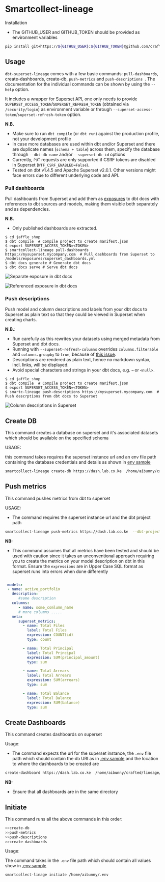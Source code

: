 # Smartcollect-lineage

Installation

* The GITHUB_USER and GITHUB_TOKEN should be provided as environment variables

```bash
pip install git+https://${GITHUB_USER}:${GITHUB_TOKEN}@github.com/crafted-systems/smartcollect-lineage.git
```

## Usage

`dbt-superset-lineage` comes with a few basic commands: `pull-dashboards`, create-dashboards, create-db,  `push-metrics` and `push-descriptions `. The documentation for the individual commands can be shown by using the `--help` option.

It includes a wrapper for [Superset API](https://superset.apache.org/docs/rest-api), one only needs to provide
`SUPERSET_ACCESS_TOKEN`/`SUPERSET_REFRESH_TOKEN` (obtained via `/security/login`)
as environment variable or through `--superset-access-token`/`superset-refresh-token` option.

**N.B.**

- Make sure to run `dbt compile` (or `dbt run`) against the production profile, not your development profile
- In case more databases are used within dbt and/or Superset and there are duplicate names (`schema + table`) across
  them, specify the database through `--dbt-db-name` and/or `--superset-db-id` options
- Currently, `PUT` requests are only supported if CSRF tokens are disabled in Superset (`WTF_CSRF_ENABLED=False`).
- Tested on dbt v1.4.5 and Apache Superset v2.0.1. Other versions might face errors due to different underlying code and API.

### Pull dashboards

Pull dashboards from Superset and add them as
[exposures](https://docs.getdbt.com/docs/building-a-dbt-project/exposures/) to dbt docs with
references to dbt sources and models, making them visible both separately and as dependencies.

**N.B.**

- Only published dashboards are extracted.

```console
$ cd jaffle_shop
$ dbt compile  # Compile project to create manifest.json
$ export SUPERSET_ACCESS_TOKEN=<TOKEN>
$ smartcollect-lineage pull-dashboards https://mysuperset.mycompany.com  # Pull dashboards from Superset to /models/exposures/superset_dashboards.yml
$ dbt docs generate # Generate dbt docs
$ dbt docs serve # Serve dbt docs
```

![Separate exposure in dbt docs](assets/exposures_1.png)

![Referenced exposure in dbt docs](assets/exposures_2.png)

### Push descriptions

Push model and column descriptions and labels from your dbt docs to Superset as plain text so that they could be viewed
in Superset when creating charts.

**N.B.**:

- Run carefully as this rewrites your datasets using merged metadata from Superset and dbt docs.
- Running with `--superset-refresh-columns` overrides `columns.filterable` and `columns.groupby` to `true`,
  because of [this issue](https://github.com/apache/superset/issues/24136).
- Descriptions are rendered as plain text, hence no markdown syntax, incl. links, will be displayed.
- Avoid special characters and strings in your dbt docs, e.g. `→` or `<null>`.

```console
$ cd jaffle_shop
$ dbt compile  # Compile project to create manifest.json
$ export SUPERSET_ACCESS_TOKEN=<TOKEN>
$ smartc-lineage push-descriptions https://mysuperset.mycompany.com  # Push descrptions from dbt docs to Superset
```

![Column descriptions in Superset](assets/descriptions.png)

## Create DB

This command creates a database on superset and it's associated datasets which should be available on the specified schema

USAGE:

this command takes requires the superset instance url and an env file path containing the database credentials and details as shown in [env sample](.env.sample)

```bash
smartcollect-lineage create-db https://dash.lab.co.ke  /home/aibunny/crafted/lineage/dbt-4-superset/.env

```

## Push metrics

This command pushes metrics from dbt to superset

USAGE:

* The command requires the superset instance url and the dbt project path

```bash
smartcollect-lineage push-metrics https://dash.lab.co.ke  --dbt-project-dir /home/aibunny/crafted/dbt/dbt-smartcollect-pro/

```

**NB:**

* This command assumes that all metrics have been tested and should be used with caution since it takes an unconventional approach requiring you to create the metrics on your model description on dbt in this format. Ensure the `expressions` are in Upper Case SQL format as superset runs into errors when done differently

```yaml

 models:
 - name: active_portfolio
   description:
      #some description
   columns:
      - name: some_comlumn_name
      # more columns .....
   meta:
      superset_metrics:
        - name: Total Files
          label: Total Files
          expression: COUNT(id)
          type: count

        - name: Total Principal
          label: Total Principal
          expression: SUM(principal_amount)
          type: sum

        - name: Total Arrears
          label: Total Arrears
          expression: SUM(arrears)
          type: sum

        - name: Total Balance
          label: Total Balance
          expression: SUM(balance)
          type: sum
```

## Create Dashboards

This command creates dashboards on superset

Usage:

* The command expects the url for the superset instance, the `.env` file path which should contain the db URI as in [.env.sample](.env.sample) and the location to where the dashboards to be created are

```bash
create-dashboard https://dash.lab.co.ke  /home/aibunny/crafted/lineage/smartcollect-lineage/.env /home/aibunny/Downloads/

```

**NB:**

* Ensure that all dashboards are in the same directory

## Initiate

This command runs all the above commands in this order:

```bash
>>create-db
>>push-metrics
>>push-descriptions
>>create-dashboards

```

Usage:

The command takes in the `.env` file path which should contain all values show in [.env.sample](.env.sample)

```bash
smartcollect-linage initiate /home/aibunny/.env
```
